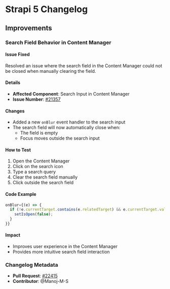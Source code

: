 # Strapi 5 Changelog

## Improvements

### Search Field Behavior in Content Manager

#### Issue Fixed
Resolved an issue where the search field in the Content Manager could not be closed when manually clearing the field.

#### Details
- **Affected Component**: Search Input in Content Manager
- **Issue Number**: [#21357](https://github.com/strapi/strapi/issues/21357)

#### Changes
- Added a new `onBlur` event handler to the search input
- The search field will now automatically close when:
  - The field is empty
  - Focus moves outside the search input

#### How to Test
1. Open the Content Manager
2. Click on the search icon
3. Type a search query
4. Clear the search field manually
5. Click outside the search field

#### Code Example
```typescript
onBlur={(e) => {
  if (!e.currentTarget.contains(e.relatedTarget) && e.currentTarget.value === '') {
    setIsOpen(false);
  }
}}
```

#### Impact
- Improves user experience in the Content Manager
- Provides more intuitive search field interaction

### Changelog Metadata
- **Pull Request**: [#22415](https://github.com/strapi/strapi/pull/22415)
- **Contributor**: @Manoj-M-S